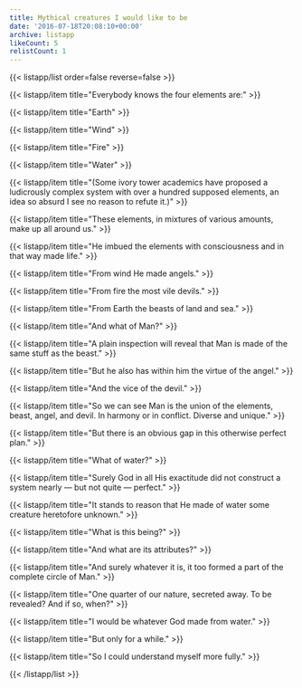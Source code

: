 ```yaml
---
title: Mythical creatures I would like to be
date: '2016-07-18T20:08:10+00:00'
archive: listapp
likeCount: 5
relistCount: 1
---
```


{{< listapp/list order=false reverse=false >}}

   {{< listapp/item title="Everybody knows the four elements are:" >}}

   {{< listapp/item title="Earth" >}}

   {{< listapp/item title="Wind" >}}

   {{< listapp/item title="Fire" >}}

   {{< listapp/item title="Water" >}}

   {{< listapp/item title="(Some ivory tower academics have proposed a ludicrously complex system with over a hundred supposed elements, an idea so absurd I see no reason to refute it.)" >}}

   {{< listapp/item title="These elements, in mixtures of various amounts, make up all around us." >}}

   {{< listapp/item title="He imbued the elements with consciousness and in that way made life." >}}

   {{< listapp/item title="From wind He made angels." >}}

   {{< listapp/item title="From fire the most vile devils." >}}

   {{< listapp/item title="From Earth the beasts of land and sea." >}}

   {{< listapp/item title="And what of Man?" >}}

   {{< listapp/item title="A plain inspection will reveal that Man is made of the same stuff as the beast." >}}

   {{< listapp/item title="But he also has within him the virtue of the angel." >}}

   {{< listapp/item title="And the vice of the devil." >}}

   {{< listapp/item title="So we can see Man is the union of the elements, beast, angel, and devil. In harmony or in conflict. Diverse and unique." >}}

   {{< listapp/item title="But there is an obvious gap in this otherwise perfect plan." >}}

   {{< listapp/item title="What of water?" >}}

   {{< listapp/item title="Surely God in all His exactitude did not construct a system nearly — but not quite — perfect." >}}

   {{< listapp/item title="It stands to reason that He made of water some creature heretofore unknown." >}}

   {{< listapp/item title="What is this being?" >}}

   {{< listapp/item title="And what are its attributes?" >}}

   {{< listapp/item title="And surely whatever it is, it too formed a part of the complete circle of Man." >}}

   {{< listapp/item title="One quarter of our nature, secreted away. To be revealed? And if so, when?" >}}

   {{< listapp/item title="I would be whatever God made from water." >}}

   {{< listapp/item title="But only for a while." >}}

   {{< listapp/item title="So I could understand myself more fully." >}}

{{< /listapp/list >}}
